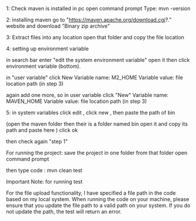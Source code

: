 1: Check maven is installed in pc
	open command prompt
	Type: mvn -version

2: installing maven 
 go to "https://maven.apache.org/download.cgi?." website and download "Binary zip archive"

3: Extract files into any location
   open that folder and copy the file location

4: setting up environment variable

in search bar enter "edit the system environment variable" open it
then click environment variable (bottom).


in "user variable" click New
Variable name: M2_HOME
Variable value: file location path (in step 3)

again add one more, so in user variable click "New"
Variable name: MAVEN_HOME
Variable value: file location path (in step 3)



5: in system variables 
click edit , click new , then paste the path of bin

(open the maven folder then their is a folder named bin open it and copy its path and paste here ) click ok

then check again "step 1"


For running the project:
save the project in one folder
from that folder open command prompt

then type code : mvn clean test


Important Note: for running test

For the file upload functionality, I have specified a file path in the code based on my local system. When running the code on your machine, please ensure that you update the file path to a valid path on your system. If you do not update the path, the test will return an error.
